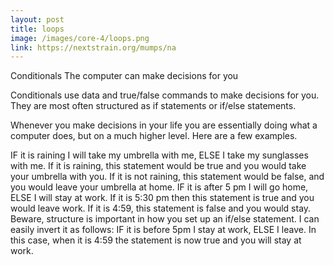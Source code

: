 ```yaml
---
layout: post
title: loops
image: /images/core-4/loops.png
link: https://nextstrain.org/mumps/na
---
```


Conditionals
The computer can make decisions for you

Conditionals use data and true/false commands to make decisions for you. They are most often structured as if statements or if/else statements.

Whenever you make decisions in your life you are essentially doing what a computer does, but on a much higher level. Here are a few examples.

IF it is raining I will take my umbrella with me, ELSE I take my sunglasses with me.
If it is raining, this statement would be true and you would take your umbrella with you. If it is not raining, this statement would be false, and you would leave your umbrella at home.
IF it is after 5 pm I will go home, ELSE I will stay at work.
If it is 5:30 pm then this statement is true and you would leave work. If it is 4:59, this statement is false and you would stay.
Beware, structure is important in how you set up an if/else statement. I can easily invert it as follows: IF it is before 5pm I stay at work, ELSE I leave.
In this case, when it is 4:59 the statement is now true and you will stay at work.
